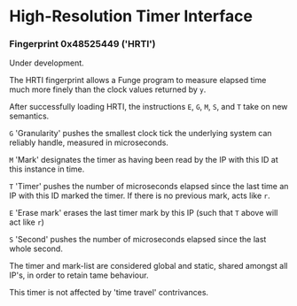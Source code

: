 High-Resolution Timer Interface
===============================

### Fingerprint 0x48525449 ('HRTI')

Under development.

The HRTI fingerprint allows a Funge program to measure elapsed time much
more finely than the clock values returned by `y`.

After successfully loading HRTI, the instructions `E`, `G`, `M`, `S`,
and `T` take on new semantics.

`G` 'Granularity' pushes the smallest clock tick the underlying system
can reliably handle, measured in microseconds.

`M` 'Mark' designates the timer as having been read by the IP with this
ID at this instance in time.

`T` 'Timer' pushes the number of microseconds elapsed since the last
time an IP with this ID marked the timer. If there is no previous mark,
acts like `r`.

`E` 'Erase mark' erases the last timer mark by this IP (such that `T`
above will act like `r`)

`S` 'Second' pushes the number of microseconds elapsed since the last
whole second.

The timer and mark-list are considered global and static, shared amongst
all IP's, in order to retain tame behaviour.

This timer is not affected by 'time travel' contrivances.
